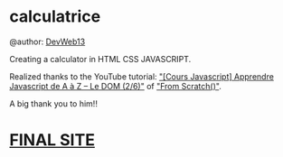 # calculatrice

@author: [DevWeb13](https://twitter.com/DeveloppementW1)

Creating a calculator in HTML CSS JAVASCRIPT.

Realized thanks to the YouTube tutorial: ["[Cours Javascript] Apprendre Javascript de A à Z – Le DOM (2/6)"](https://www.youtube.com/watch?v=6q-zt0aQ74U&list=PLEiMYEzpB4QuS8AXU9eAz1aw_WBknPn1E&index=2) of ["From Scratch()"]( https://twitter.com/KobeKenjo).

A big thank you to him!!

# [FINAL SITE](https://devweb13.github.io/calculatrice/)
